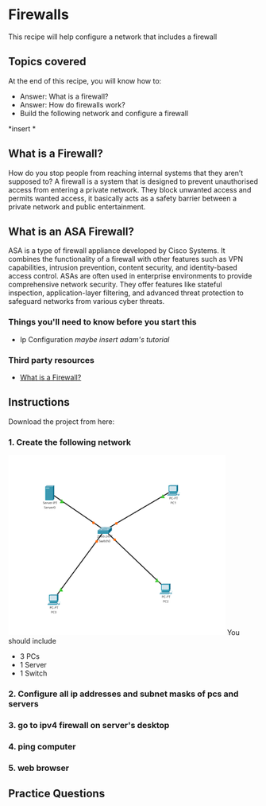 # Firewalls

This recipe will help configure a  network that includes a firewall

## Topics covered

At the end of this recipe, you will know how to:
- Answer: What is a firewall?
- Answer: How do firewalls work?
- Build the following network and configure a firewall

*insert *  

## What is a Firewall?
How do you stop people from reaching internal systems that they aren’t supposed to? 
A firewall is a system that is designed to prevent unauthorised access from entering a private network. They block unwanted access and permits wanted access, it basically acts as a safety barrier between a private network and public entertainment.

## What is an ASA Firewall?
ASA is a type of firewall appliance developed by Cisco Systems. It combines the functionality of a firewall with other features such as VPN capabilities, intrusion prevention, content security, and identity-based access control. ASAs are often used in enterprise environments to provide comprehensive network security. They offer features like stateful inspection, application-layer filtering, and advanced threat protection to safeguard networks from various cyber threats. 


### Things you'll need to know before you start this

- Ip Configuration *maybe insert adam's tutorial*

### Third party resources

* [What is a Firewall?](https://www.youtube.com/watch?v=hfyLjRZmEFc)


## Instructions

Download the project from here: 

### 1. Create the following network
![step one](https://github.com/mooroon/NetworkingA13/blob/main/IMAGES/Screen%20Shot%202024-05-08%20at%208.41.11%20pm.png)
You should include
- 3 PCs
- 1 Server
- 1 Switch

### 2. Configure all ip addresses and subnet masks of pcs and servers

### 3. go to ipv4 firewall on server's desktop

### 4. ping computer 

### 5. web browser

## Practice Questions
